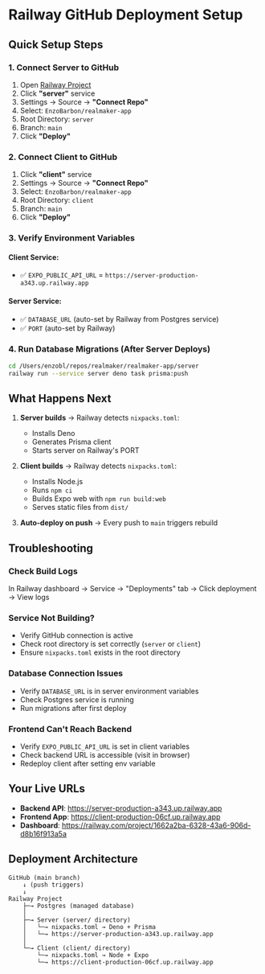 # Railway GitHub Deployment Setup

## Quick Setup Steps

### 1. Connect Server to GitHub

1. Open [Railway Project](https://railway.com/project/1662a2ba-6328-43a6-906d-d8b16f913a5a)
2. Click **"server"** service
3. Settings → Source → **"Connect Repo"**
4. Select: `EnzoBarbon/realmaker-app`
5. Root Directory: `server`
6. Branch: `main`
7. Click **"Deploy"**

### 2. Connect Client to GitHub

1. Click **"client"** service
2. Settings → Source → **"Connect Repo"**
3. Select: `EnzoBarbon/realmaker-app`
4. Root Directory: `client`
5. Branch: `main`
6. Click **"Deploy"**

### 3. Verify Environment Variables

#### Client Service:
- ✅ `EXPO_PUBLIC_API_URL` = `https://server-production-a343.up.railway.app`

#### Server Service:
- ✅ `DATABASE_URL` (auto-set by Railway from Postgres service)
- ✅ `PORT` (auto-set by Railway)

### 4. Run Database Migrations (After Server Deploys)

```bash
cd /Users/enzobl/repos/realmaker/realmaker-app/server
railway run --service server deno task prisma:push
```

## What Happens Next

1. **Server builds** → Railway detects `nixpacks.toml`:
   - Installs Deno
   - Generates Prisma client
   - Starts server on Railway's PORT

2. **Client builds** → Railway detects `nixpacks.toml`:
   - Installs Node.js
   - Runs `npm ci`
   - Builds Expo web with `npm run build:web`
   - Serves static files from `dist/`

3. **Auto-deploy on push** → Every push to `main` triggers rebuild

## Troubleshooting

### Check Build Logs
In Railway dashboard → Service → "Deployments" tab → Click deployment → View logs

### Service Not Building?
- Verify GitHub connection is active
- Check root directory is set correctly (`server` or `client`)
- Ensure `nixpacks.toml` exists in the root directory

### Database Connection Issues
- Verify `DATABASE_URL` is in server environment variables
- Check Postgres service is running
- Run migrations after first deploy

### Frontend Can't Reach Backend
- Verify `EXPO_PUBLIC_API_URL` is set in client variables
- Check backend URL is accessible (visit in browser)
- Redeploy client after setting env variable

## Your Live URLs

- **Backend API**: https://server-production-a343.up.railway.app
- **Frontend App**: https://client-production-06cf.up.railway.app
- **Dashboard**: https://railway.com/project/1662a2ba-6328-43a6-906d-d8b16f913a5a

## Deployment Architecture

```
GitHub (main branch)
    ↓ (push triggers)
    ↓
Railway Project
    ├─→ Postgres (managed database)
    │
    ├─→ Server (server/ directory)
    │   └─→ nixpacks.toml → Deno + Prisma
    │   └─→ https://server-production-a343.up.railway.app
    │
    └─→ Client (client/ directory)
        └─→ nixpacks.toml → Node + Expo
        └─→ https://client-production-06cf.up.railway.app
```
